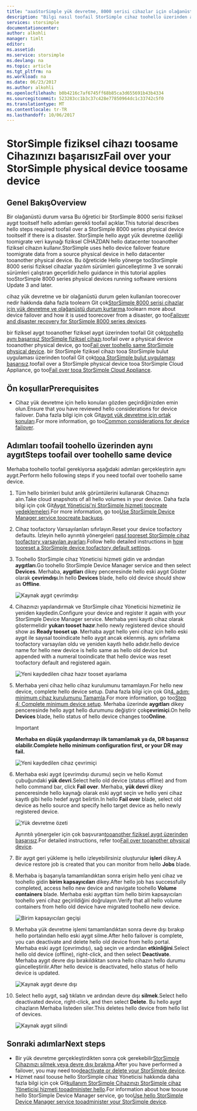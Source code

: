 ```yaml
---
title: "aaaStorSimple yük devretme, 8000 serisi cihazlar için olağanüstü durum kurtarma | Microsoft Docs"
description: "Bilgi nasıl toofail StorSimple cihaz toohello üzerinden aynı aygıt."
services: storsimple
documentationcenter: 
author: alkohli
manager: timlt
editor: 
ms.assetid: 
ms.service: storsimple
ms.devlang: na
ms.topic: article
ms.tgt_pltfrm: na
ms.workload: na
ms.date: 06/23/2017
ms.author: alkohli
ms.openlocfilehash: b0b4216c7af6745ff68b85ca3d655691b43b4334
ms.sourcegitcommit: 523283cc1b3c37c428e77850964dc1c33742c5f0
ms.translationtype: MT
ms.contentlocale: tr-TR
ms.lasthandoff: 10/06/2017
---
```

# <a name="fail-over-your-storsimple-physical-device-toosame-device"></a><span data-ttu-id="be5eb-103">StorSimple fiziksel cihazı toosame Cihazınızı başarısız</span><span class="sxs-lookup"><span data-stu-id="be5eb-103">Fail over your StorSimple physical device toosame device</span></span>

## <a name="overview"></a><span data-ttu-id="be5eb-104">Genel Bakış</span><span class="sxs-lookup"><span data-stu-id="be5eb-104">Overview</span></span>

<span data-ttu-id="be5eb-105">Bir olağanüstü durum varsa Bu öğretici bir StorSimple 8000 serisi fiziksel aygıt tooitself hello adımları gerekli toofail açıklar.</span><span class="sxs-lookup"><span data-stu-id="be5eb-105">This tutorial describes hello steps required toofail over a StorSimple 8000 series physical device tooitself if there is a disaster.</span></span> <span data-ttu-id="be5eb-106">StorSimple hello aygıt yük devretme özelliği toomigrate veri kaynağı fiziksel CİHAZDAN hello datacenter tooanother fiziksel cihazın kullanır.</span><span class="sxs-lookup"><span data-stu-id="be5eb-106">StorSimple uses hello device failover feature toomigrate data from a source physical device in hello datacenter tooanother physical device.</span></span> <span data-ttu-id="be5eb-107">Bu öğreticide Hello yönerge tooStorSimple 8000 serisi fiziksel cihazlar yazılım sürümleri güncelleştirme 3 ve sonraki sürümleri çalıştıran geçerlidir.</span><span class="sxs-lookup"><span data-stu-id="be5eb-107">hello guidance in this tutorial applies tooStorSimple 8000 series physical devices running software versions Update 3 and later.</span></span>

<span data-ttu-id="be5eb-108">cihaz yük devretme ve bir olağanüstü durum gelen kullanılan toorecover nedir hakkında daha fazla toolearn Git çok[StorSimple 8000 serisi cihazlar için yük devretme ve olağanüstü durum kurtarma](storsimple-8000-device-failover-disaster-recovery.md).</span><span class="sxs-lookup"><span data-stu-id="be5eb-108">toolearn more about device failover and how it is used toorecover from a disaster, go too[Failover and disaster recovery for StorSimple 8000 series devices](storsimple-8000-device-failover-disaster-recovery.md).</span></span>

<span data-ttu-id="be5eb-109">bir fiziksel aygıt tooanother fiziksel aygıt üzerinden toofail Git çok[toohello aynı başarısız StorSimple fiziksel cihazı](storsimple-8000-device-failover-physical-device.md).</span><span class="sxs-lookup"><span data-stu-id="be5eb-109">toofail over a physical device tooanother physical device, go too[Fail over toohello same StorSimple physical device](storsimple-8000-device-failover-physical-device.md).</span></span> <span data-ttu-id="be5eb-110">bir StorSimple fiziksel cihazı tooa StorSimple bulut uygulaması üzerinden toofail Git çok[tooa StorSimple bulut uygulaması başarısız](storsimple-8000-device-failover-cloud-appliance.md).</span><span class="sxs-lookup"><span data-stu-id="be5eb-110">toofail over a StorSimple physical device tooa StorSimple Cloud Appliance, go too[Fail over tooa StorSimple Cloud Appliance](storsimple-8000-device-failover-cloud-appliance.md).</span></span>


## <a name="prerequisites"></a><span data-ttu-id="be5eb-111">Ön koşullar</span><span class="sxs-lookup"><span data-stu-id="be5eb-111">Prerequisites</span></span>

- <span data-ttu-id="be5eb-112">Cihaz yük devretme için hello konuları gözden geçirdiğinizden emin olun.</span><span class="sxs-lookup"><span data-stu-id="be5eb-112">Ensure that you have reviewed hello considerations for device failover.</span></span> <span data-ttu-id="be5eb-113">Daha fazla bilgi için çok Git[aygıt yük devretme için ortak konuları](storsimple-8000-device-failover-disaster-recovery.md).</span><span class="sxs-lookup"><span data-stu-id="be5eb-113">For more information, go too[Common considerations for device failover](storsimple-8000-device-failover-disaster-recovery.md).</span></span>


## <a name="steps-toofail-over-toohello-same-device"></a><span data-ttu-id="be5eb-114">Adımları toofail toohello üzerinden aynı aygıt</span><span class="sxs-lookup"><span data-stu-id="be5eb-114">Steps toofail over toohello same device</span></span>

<span data-ttu-id="be5eb-115">Merhaba toohello toofail gerekiyorsa aşağıdaki adımları gerçekleştirin aynı aygıt.</span><span class="sxs-lookup"><span data-stu-id="be5eb-115">Perform hello following steps if you need toofail over toohello same device.</span></span>

1. <span data-ttu-id="be5eb-116">Tüm hello birimleri bulut anlık görüntülerini kullanarak Cihazınızı alın.</span><span class="sxs-lookup"><span data-stu-id="be5eb-116">Take cloud snapshots of all hello volumes in your device.</span></span> <span data-ttu-id="be5eb-117">Daha fazla bilgi için çok Git[Aygıt Yöneticisi'ni StorSimple hizmeti toocreate yedeklemeleri](storsimple-8000-manage-backup-policies-u2.md).</span><span class="sxs-lookup"><span data-stu-id="be5eb-117">For more information, go too[Use StorSimple Device Manager service toocreate backups](storsimple-8000-manage-backup-policies-u2.md).</span></span>
2. <span data-ttu-id="be5eb-118">Cihaz toofactory Varsayılanları sıfırlayın.</span><span class="sxs-lookup"><span data-stu-id="be5eb-118">Reset your device toofactory defaults.</span></span> <span data-ttu-id="be5eb-119">İzleyin hello ayrıntılı yönergeleri [nasıl tooreset StorSimple cihaz toofactory varsayılan ayarları](storsimple-8000-manage-device-controller.md#reset-the-device-to-factory-default-settings).</span><span class="sxs-lookup"><span data-stu-id="be5eb-119">Follow hello detailed instructions in [how tooreset a StorSimple device toofactory default settings](storsimple-8000-manage-device-controller.md#reset-the-device-to-factory-default-settings).</span></span>
3. <span data-ttu-id="be5eb-120">Toohello StorSimple cihaz Yöneticisi hizmeti gidin ve ardından **aygıtları**.</span><span class="sxs-lookup"><span data-stu-id="be5eb-120">Go toohello StorSimple Device Manager service and then select **Devices**.</span></span> <span data-ttu-id="be5eb-121">Merhaba, **aygıtları** dikey penceresinde hello eski aygıt Göster olarak **çevrimdışı**.</span><span class="sxs-lookup"><span data-stu-id="be5eb-121">In hello **Devices** blade, hello old device should show as **Offline**.</span></span>

    ![Kaynak aygıt çevrimdışı](./media/storsimple-8000-device-failover-disaster-recovery/failover-single-dev2.png)

4. <span data-ttu-id="be5eb-123">Cihazınızı yapılandırmak ve StorSimple cihaz Yöneticisi hizmetiniz ile yeniden kaydedin.</span><span class="sxs-lookup"><span data-stu-id="be5eb-123">Configure your device and register it again with your StorSimple Device Manager service.</span></span> <span data-ttu-id="be5eb-124">Merhaba yeni kayıtlı cihaz olarak göstermelidir **yukarı tooset hazır**.</span><span class="sxs-lookup"><span data-stu-id="be5eb-124">hello newly registered device should show as **Ready tooset up**.</span></span> <span data-ttu-id="be5eb-125">Merhaba aygıt hello yeni cihaz için hello eski aygıt ile sayısal tooindicate hello aygıt ancak eklenmiş. aynı sıfırlama toofactory varsayılan oldu ve yeniden kayıtlı hello adıdır.</span><span class="sxs-lookup"><span data-stu-id="be5eb-125">hello device name for hello new device is hello same as hello old device but appended with a numeral tooindicate that hello device was reset toofactory default and registered again.</span></span>

    ![Yeni kaydedilen cihaz hazır tooset ayarlama](./media/storsimple-8000-device-failover-disaster-recovery/failover-single-dev3.png)
5. <span data-ttu-id="be5eb-127">Merhaba yeni cihaz hello cihaz kurulumunu tamamlayın.</span><span class="sxs-lookup"><span data-stu-id="be5eb-127">For hello new device, complete hello device setup.</span></span> <span data-ttu-id="be5eb-128">Daha fazla bilgi için çok Git[4. adım: minimum cihaz kurulumunu Tamamla](storsimple-8000-deployment-walkthrough-u2.md#step-4-complete-minimum-device-setup).</span><span class="sxs-lookup"><span data-stu-id="be5eb-128">For more information, go too[Step 4: Complete minimum device setup](storsimple-8000-deployment-walkthrough-u2.md#step-4-complete-minimum-device-setup).</span></span> <span data-ttu-id="be5eb-129">Merhaba üzerinde **aygıtları** dikey penceresinde hello aygıt hello durumunu değiştirir çok**çevrimiçi**.</span><span class="sxs-lookup"><span data-stu-id="be5eb-129">On hello **Devices** blade, hello status of hello device changes too**Online**.</span></span>

   > [!IMPORTANT]
   > <span data-ttu-id="be5eb-130">**Merhaba en düşük yapılandırmayı ilk tamamlamak ya da, DR başarısız olabilir.**</span><span class="sxs-lookup"><span data-stu-id="be5eb-130">**Complete hello minimum configuration first, or your DR may fail.**</span></span>

    ![Yeni kaydedilen cihaz çevrimiçi](./media/storsimple-8000-device-failover-disaster-recovery/failover-single-dev7.png)

6. <span data-ttu-id="be5eb-132">Merhaba eski aygıt (çevrimdışı durumu) seçin ve hello Komut çubuğundaki **yük devri**.</span><span class="sxs-lookup"><span data-stu-id="be5eb-132">Select hello old device (status offline) and from hello command bar, click **Fail over**.</span></span> <span data-ttu-id="be5eb-133">Merhaba, **yük devri** dikey penceresinde hello kaynağı olarak eski aygıt seçin ve hello yeni cihaz kayıtlı gibi hello hedef aygıt belirtin.</span><span class="sxs-lookup"><span data-stu-id="be5eb-133">In hello **Fail over** blade, select old device as hello source and specify hello target device as hello newly registered device.</span></span>

    ![Yük devretme özeti](./media/storsimple-8000-device-failover-disaster-recovery/failover-single-dev11.png)

    <span data-ttu-id="be5eb-135">Ayrıntılı yönergeler için çok başvuran[tooanother fiziksel aygıt üzerinden başarısız](#fail-over-to-another-physical-device).</span><span class="sxs-lookup"><span data-stu-id="be5eb-135">For detailed instructions, refer too[Fail over tooanother physical device](#fail-over-to-another-physical-device).</span></span>

7. <span data-ttu-id="be5eb-136">Bir aygıt geri yükleme iş hello izleyebilirsiniz oluşturulur **işleri** dikey.</span><span class="sxs-lookup"><span data-stu-id="be5eb-136">A device restore job is created that you can monitor from hello **Jobs** blade.</span></span>

8. <span data-ttu-id="be5eb-137">Merhaba iş başarıyla tamamlandıktan sonra erişim hello yeni cihaz ve toohello gidin **birim kapsayıcıları** dikey.</span><span class="sxs-lookup"><span data-stu-id="be5eb-137">After hello job has successfully completed, access hello new device and navigate toohello **Volume containers** blade.</span></span> <span data-ttu-id="be5eb-138">Merhaba eski aygıttan tüm hello birim kapsayıcıları toohello yeni cihaz geçirildiğini doğrulayın.</span><span class="sxs-lookup"><span data-stu-id="be5eb-138">Verify that all hello volume containers from hello old device have migrated toohello new device.</span></span>

   ![Birim kapsayıcıları geçişi](./media/storsimple-8000-device-failover-disaster-recovery/failover-single-dev13.png)

9. <span data-ttu-id="be5eb-140">Merhaba yük devretme işlemi tamamlandıktan sonra devre dışı bırakıp hello portalından hello eski aygıt silme.</span><span class="sxs-lookup"><span data-stu-id="be5eb-140">After hello failover is complete, you can deactivate and delete hello old device from hello portal.</span></span> <span data-ttu-id="be5eb-141">Merhaba eski aygıt (çevrimdışı), sağ seçin ve ardından **etkinliğini**.</span><span class="sxs-lookup"><span data-stu-id="be5eb-141">Select hello old device (offline), right-click, and then select **Deactivate**.</span></span> <span data-ttu-id="be5eb-142">Merhaba aygıt devre dışı bırakıldıktan sonra hello cihazın hello durumu güncelleştirilir.</span><span class="sxs-lookup"><span data-stu-id="be5eb-142">After hello device is deactivated, hello status of hello device is updated.</span></span>

     ![Kaynak aygıt devre dışı](./media/storsimple-8000-device-failover-disaster-recovery/failover-single-dev14.png)

10. <span data-ttu-id="be5eb-144">Select hello aygıt, sağ tıklatın ve ardından devre dışı **silmek**.</span><span class="sxs-lookup"><span data-stu-id="be5eb-144">Select hello deactivated device, right-click, and then select **Delete**.</span></span> <span data-ttu-id="be5eb-145">Bu hello aygıt cihazların Merhaba listeden siler.</span><span class="sxs-lookup"><span data-stu-id="be5eb-145">This deletes hello device from hello list of devices.</span></span>

    ![Kaynak aygıt silindi](./media/storsimple-8000-device-failover-disaster-recovery/failover-single-dev15.png)



## <a name="next-steps"></a><span data-ttu-id="be5eb-147">Sonraki adımlar</span><span class="sxs-lookup"><span data-stu-id="be5eb-147">Next steps</span></span>

* <span data-ttu-id="be5eb-148">Bir yük devretme gerçekleştirdikten sonra çok gerekebilir[StorSimple Cihazınızı silmek veya devre dışı bırakma](storsimple-8000-deactivate-and-delete-device.md).</span><span class="sxs-lookup"><span data-stu-id="be5eb-148">After you have performed a failover, you may need too[deactivate or delete your StorSimple device](storsimple-8000-deactivate-and-delete-device.md).</span></span>
* <span data-ttu-id="be5eb-149">Hizmet nasıl toouse hello StorSimple cihaz Yöneticisi hakkında daha fazla bilgi için çok Git[kullanım StorSimple Cihazınızı StorSimple cihaz Yöneticisi hizmeti tooadminister hello](storsimple-8000-manager-service-administration.md).</span><span class="sxs-lookup"><span data-stu-id="be5eb-149">For information about how toouse hello StorSimple Device Manager service, go too[Use hello StorSimple Device Manager service tooadminister your StorSimple device](storsimple-8000-manager-service-administration.md).</span></span>


